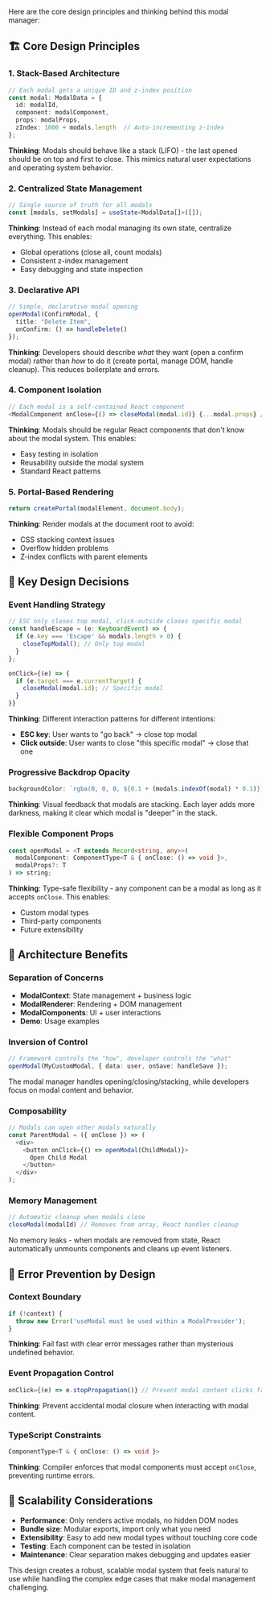 Here are the core design principles and thinking behind this modal manager:

## 🏗️ **Core Design Principles**

### **1. Stack-Based Architecture**
```typescript
// Each modal gets a unique ID and z-index position
const modal: ModalData = {
  id: modalId,
  component: modalComponent,
  props: modalProps,
  zIndex: 1000 + modals.length  // Auto-incrementing z-index
};
```
**Thinking**: Modals should behave like a stack (LIFO) - the last opened should be on top and first to close. This mimics natural user expectations and operating system behavior.

### **2. Centralized State Management**
```typescript
// Single source of truth for all modals
const [modals, setModals] = useState<ModalData[]>([]);
```
**Thinking**: Instead of each modal managing its own state, centralize everything. This enables:
- Global operations (close all, count modals)
- Consistent z-index management
- Easy debugging and state inspection

### **3. Declarative API**
```typescript
// Simple, declarative modal opening
openModal(ConfirmModal, {
  title: "Delete Item",
  onConfirm: () => handleDelete()
});
```
**Thinking**: Developers should describe *what* they want (open a confirm modal) rather than *how* to do it (create portal, manage DOM, handle cleanup). This reduces boilerplate and errors.

### **4. Component Isolation**
```typescript
// Each modal is a self-contained React component
<ModalComponent onClose={() => closeModal(modal.id)} {...modal.props} />
```
**Thinking**: Modals should be regular React components that don't know about the modal system. This enables:
- Easy testing in isolation
- Reusability outside the modal system
- Standard React patterns

### **5. Portal-Based Rendering**
```typescript
return createPortal(modalElement, document.body);
```
**Thinking**: Render modals at the document root to avoid:
- CSS stacking context issues
- Overflow hidden problems
- Z-index conflicts with parent elements

## 🧠 **Key Design Decisions**

### **Event Handling Strategy**
```typescript
// ESC only closes top modal, click-outside closes specific modal
const handleEscape = (e: KeyboardEvent) => {
  if (e.key === 'Escape' && modals.length > 0) {
    closeTopModal(); // Only top modal
  }
};

onClick={(e) => {
  if (e.target === e.currentTarget) {
    closeModal(modal.id); // Specific modal
  }
}}
```
**Thinking**: Different interaction patterns for different intentions:
- **ESC key**: User wants to "go back" → close top modal
- **Click outside**: User wants to close "this specific modal" → close that one

### **Progressive Backdrop Opacity**
```typescript
backgroundColor: `rgba(0, 0, 0, ${0.1 + (modals.indexOf(modal) * 0.1)})`
```
**Thinking**: Visual feedback that modals are stacking. Each layer adds more darkness, making it clear which modal is "deeper" in the stack.

### **Flexible Component Props**
```typescript
const openModal = <T extends Record<string, any>>(
  modalComponent: ComponentType<T & { onClose: () => void }>, 
  modalProps?: T
) => string;
```
**Thinking**: Type-safe flexibility - any component can be a modal as long as it accepts `onClose`. This enables:
- Custom modal types
- Third-party components
- Future extensibility

## 🎯 **Architecture Benefits**

### **Separation of Concerns**
- **ModalContext**: State management + business logic
- **ModalRenderer**: Rendering + DOM management  
- **ModalComponents**: UI + user interactions
- **Demo**: Usage examples

### **Inversion of Control**
```typescript
// Framework controls the "how", developer controls the "what"
openModal(MyCustomModal, { data: user, onSave: handleSave });
```
The modal manager handles opening/closing/stacking, while developers focus on modal content and behavior.

### **Composability**
```typescript
// Modals can open other modals naturally
const ParentModal = ({ onClose }) => (
  <div>
    <button onClick={() => openModal(ChildModal)}>
      Open Child Modal
    </button>
  </div>
);
```

### **Memory Management**
```typescript
// Automatic cleanup when modals close
closeModal(modalId) // Removes from array, React handles cleanup
```
No memory leaks - when modals are removed from state, React automatically unmounts components and cleans up event listeners.

## 🔧 **Error Prevention by Design**

### **Context Boundary**
```typescript
if (!context) {
  throw new Error('useModal must be used within a ModalProvider');
}
```
**Thinking**: Fail fast with clear error messages rather than mysterious undefined behavior.

### **Event Propagation Control**
```typescript
onClick={(e) => e.stopPropagation()} // Prevent modal content clicks from closing modal
```
**Thinking**: Prevent accidental modal closure when interacting with modal content.

### **TypeScript Constraints**
```typescript
ComponentType<T & { onClose: () => void }>
```
**Thinking**: Compiler enforces that modal components must accept `onClose`, preventing runtime errors.

## 🚀 **Scalability Considerations**

- **Performance**: Only renders active modals, no hidden DOM nodes
- **Bundle size**: Modular exports, import only what you need
- **Extensibility**: Easy to add new modal types without touching core code
- **Testing**: Each component can be tested in isolation
- **Maintenance**: Clear separation makes debugging and updates easier

This design creates a robust, scalable modal system that feels natural to use while handling the complex edge cases that make modal management challenging.